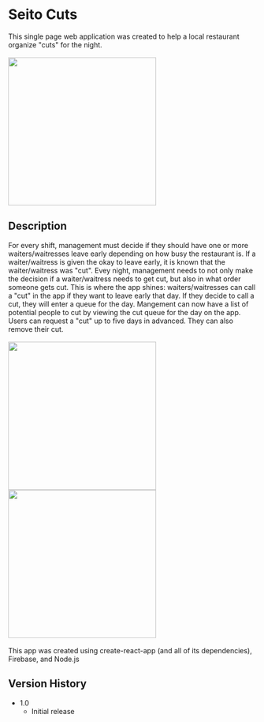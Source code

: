 # Seito Cuts
This single page web application was created to help a local restaurant organize "cuts" for the night.<br/>
<br/>
<img height="300" src="https://firebasestorage.googleapis.com/v0/b/seito-cuts.appspot.com/o/seito-cuts_auth.png?alt=media&token=c304792f-c22b-4da3-bac4-007c3207dd8d">
## Description
 For every shift, management must decide if they should have one or more waiters/waitresses leave early depending on how busy the restaurant is. If a waiter/waitress is given the okay to leave early, it is known that the waiter/waitress was "cut". Evey night, management needs to not only make the decision if a waiter/waitress needs to get cut, but also in what order someone gets cut. This is where the app shines: waiters/waitresses can call a "cut" in the app if they want to leave early that day. If they decide to call a cut, they will enter a queue for the day. Mangement can now have a list of potential people to cut by viewing the cut queue for the day on the app. Users can request a "cut" up to five days in advanced. They can also remove their cut.
 <br/>
 <br/>
 <img height="300" src="https://firebasestorage.googleapis.com/v0/b/seito-cuts.appspot.com/o/seito-cuts_login.png?alt=media&token=a60e062e-6d9c-479b-8cb2-941665e514eb">
 <img height="300" src="https://firebasestorage.googleapis.com/v0/b/seito-cuts.appspot.com/o/seito-cuts_home.png?alt=media&token=b96a42cf-2d0b-4dde-8895-5bf53f3277ad">
 <br/>
 <br/>
 This app was created using create-react-app (and all of its dependencies), Firebase, and Node.js

 ## Version History
 * 1.0
   * Initial release 

